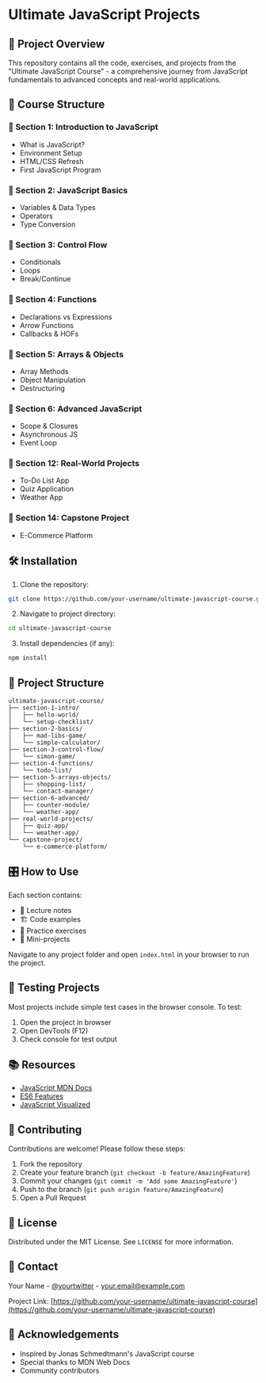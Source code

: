 # Ultimate JavaScript Projects 

## 📌 Project Overview
This repository contains all the code, exercises, and projects from the "Ultimate JavaScript Course" - a comprehensive journey from JavaScript fundamentals to advanced concepts and real-world applications.

## 🚀 Course Structure

### 🔵 Section 1: Introduction to JavaScript
- What is JavaScript?
- Environment Setup
- HTML/CSS Refresh
- First JavaScript Program

### 🔵 Section 2: JavaScript Basics
- Variables & Data Types
- Operators
- Type Conversion

### 🔵 Section 3: Control Flow
- Conditionals
- Loops
- Break/Continue

### 🔵 Section 4: Functions
- Declarations vs Expressions
- Arrow Functions
- Callbacks & HOFs

### 🔵 Section 5: Arrays & Objects
- Array Methods
- Object Manipulation
- Destructuring

### 🔵 Section 6: Advanced JavaScript
- Scope & Closures
- Asynchronous JS
- Event Loop

### 🔵 Section 12: Real-World Projects
- To-Do List App
- Quiz Application
- Weather App

### 🔵 Section 14: Capstone Project
- E-Commerce Platform

## 🛠️ Installation

1. Clone the repository:
```bash
git clone https://github.com/your-username/ultimate-javascript-course.git
```

2. Navigate to project directory:
```bash
cd ultimate-javascript-course
```

3. Install dependencies (if any):
```bash
npm install
```

## 📂 Project Structure

```
ultimate-javascript-course/
├── section-1-intro/
│   ├── hello-world/
│   └── setup-checklist/
├── section-2-basics/
│   ├── mad-libs-game/
│   └── simple-calculator/
├── section-3-control-flow/
│   └── simon-game/
├── section-4-functions/
│   └── todo-list/
├── section-5-arrays-objects/
│   ├── shopping-list/
│   └── contact-manager/
├── section-6-advanced/
│   ├── counter-module/
│   └── weather-app/
├── real-world-projects/
│   ├── quiz-app/
│   └── weather-app/
└── capstone-project/
    └── e-commerce-platform/
```

## 🎛️ How to Use

Each section contains:
- 📝 Lecture notes
- 🏗️ Code examples
- 🧩 Practice exercises
- 🎯 Mini-projects

Navigate to any project folder and open `index.html` in your browser to run the project.

## 🧪 Testing Projects

Most projects include simple test cases in the browser console. To test:

1. Open the project in browser
2. Open DevTools (F12)
3. Check console for test output

## 📚 Resources

- [JavaScript MDN Docs](https://developer.mozilla.org/en-US/docs/Web/JavaScript)
- [ES6 Features](https://es6-features.org)
- [JavaScript Visualized](https://dev.to/lydiahallie/javascript-visualized-series)

## 🤝 Contributing

Contributions are welcome! Please follow these steps:

1. Fork the repository
2. Create your feature branch (`git checkout -b feature/AmazingFeature`)
3. Commit your changes (`git commit -m 'Add some AmazingFeature'`)
4. Push to the branch (`git push origin feature/AmazingFeature`)
5. Open a Pull Request

## 📜 License

Distributed under the MIT License. See `LICENSE` for more information.

## 📧 Contact

Your Name - [@yourtwitter](https://twitter.com/yourtwitter) - your.email@example.com

Project Link: [https://github.com/your-username/ultimate-javascript-course](https://github.com/your-username/ultimate-javascript-course)

## 🎉 Acknowledgements

- Inspired by Jonas Schmedtmann's JavaScript course
- Special thanks to MDN Web Docs
- Community contributors
